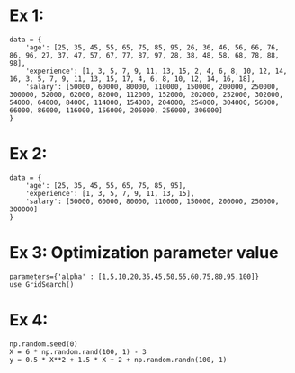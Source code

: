 # Ex 1:
    data = {
        'age': [25, 35, 45, 55, 65, 75, 85, 95, 26, 36, 46, 56, 66, 76, 86, 96, 27, 37, 47, 57, 67, 77, 87, 97, 28, 38, 48, 58, 68, 78, 88, 98],
        'experience': [1, 3, 5, 7, 9, 11, 13, 15, 2, 4, 6, 8, 10, 12, 14, 16, 3, 5, 7, 9, 11, 13, 15, 17, 4, 6, 8, 10, 12, 14, 16, 18],
        'salary': [50000, 60000, 80000, 110000, 150000, 200000, 250000, 300000, 52000, 62000, 82000, 112000, 152000, 202000, 252000, 302000, 54000, 64000, 84000, 114000, 154000, 204000, 254000, 304000, 56000, 66000, 86000, 116000, 156000, 206000, 256000, 306000]
    }


# Ex 2:
    data = {
        'age': [25, 35, 45, 55, 65, 75, 85, 95],
        'experience': [1, 3, 5, 7, 9, 11, 13, 15],
        'salary': [50000, 60000, 80000, 110000, 150000, 200000, 250000, 300000]
    }

# Ex 3: Optimization parameter value
    parameters={'alpha' : [1,5,10,20,35,45,50,55,60,75,80,95,100]}
    use GridSearch()
    
# Ex 4:

    np.random.seed(0)
    X = 6 * np.random.rand(100, 1) - 3
    y = 0.5 * X**2 + 1.5 * X + 2 + np.random.randn(100, 1)
